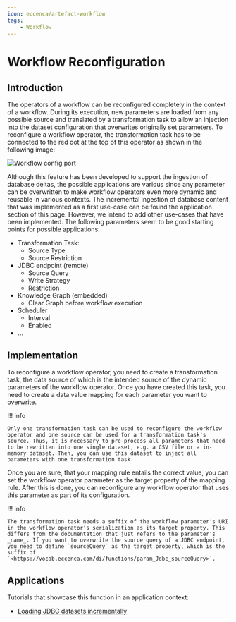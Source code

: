 ```yaml
---
icon: eccenca/artefact-workflow
tags:
    - Workflow
---
```

# Workflow Reconfiguration

## Introduction

The operators of a workflow can be reconfigured completely in the context of a workflow. During its execution, new parameters are loaded from any possible source and translated by a transformation task to allow an injection into the dataset configuration that overwrites originally set parameters. To reconfigure a workflow operator, the transformation task has to be connected to the red dot at the top of this operator as shown in the following image:

![Workflow config port](wf-config-port.png)

Although this feature has been developed to support the ingestion of database deltas, the possible applications are various since any parameter can be overwritten to make workflow operators even more dynamic and reusable in various contexts. The incremental ingestion of database content that was implemented as a first use-case can be found the application section of this page. However, we intend to add other use-cases that have been implemented. The following parameters seem to be good starting points for possible applications:

- Transformation Task:
    - Source Type
    - Source Restriction
- JDBC endpoint (remote)
    - Source Query
    - Write Strategy
    - Restriction
- Knowledge Graph (embedded)
    - Clear Graph before workflow execution
- Scheduler
    - Interval
    - Enabled
- …

## Implementation

To reconfigure a workflow operator, you need to create a transformation task, the data source of which is the intended source of the dynamic parameters of the workflow operator. Once you have created this task, you need to create a data value mapping for each parameter you want to overwrite.

!!! info

    Only one transformation task can be used to reconfigure the workflow operator and one source can be used for a transformation task's source. Thus, it is necessary to pre-process all parameters that need to be rewritten into one single dataset, e.g. a CSV file or a in-memory dataset. Then, you can use this dataset to inject all parameters with one transformation task.

Once you are sure, that your mapping rule entails the correct value, you can set the workflow operator parameter as the target property of the mapping rule. After this is done, you can reconfigure any workflow operator that uses this parameter as part of its configuration.

!!! info

    The transformation task needs a suffix of the workflow parameter's URI in the workflow operator's serialization as its target property. This differs from the documentation that just refers to the parameter's _name_. If you want to overwrite the source query of a JDBC endpoint, you need to define `sourceQuery` as the target property, which is the suffix of `<https://vocab.eccenca.com/di/functions/param_Jdbc_sourceQuery>`.

## Applications

Tutorials that showcase this function in an application context:

- [Loading JDBC datasets incrementally](/build/workflow-reconfiguration/loading-jdbc-datasets-incrementally)
